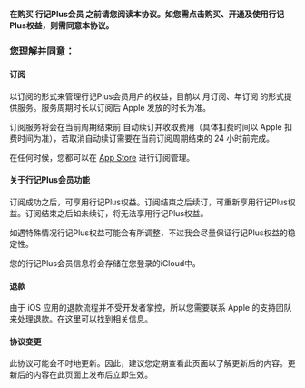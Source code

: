 #### 在购买 行记Plus会员 之前请您阅读本协议。如您需点击购买、开通及使用行记Plus权益，则需同意本协议。

### 您理解并同意：

#### 订阅

以订阅的形式来管理行记Plus会员用户的权益，目前以 月订阅、年订阅 的形式提供服务。服务周期时长以订阅后 Apple 发放的时长为准。

订阅服务将会在当前周期结束前 自动续订并收取费用（具体扣费时间以 Apple 扣费时间为准），若取消自动续订需要在当前订阅周期结束的 24 小时前完成。

在任何时候，您都可以在 [App Store](https://apps.apple.com/account/subscriptions) 进行订阅管理。

#### 关于行记Plus会员功能

订阅成功之后，可享用行记Plus权益。订阅结束之后续订，可重新享用行记Plus权益。订阅结束之后如未续订，将无法享用行记Plus权益。

如遇特殊情况行记Plus权益可能会有所调整，不过我会尽量保证行记Plus权益的稳定性。

您的行记Plus会员信息将会存储在您登录的iCloud中。

#### 退款

由于 iOS 应用的退款流程并不受开发者掌控，所以您需要联系 Apple 的支持团队来处理退款。在[这里](https://support.apple.com/zh-cn/HT204084)可以找到相关信息。

#### 协议变更

此协议可能会不时地更新。因此，建议您定期查看此页面以了解更新后的内容。更新后的内容在此页面上发布后立即生效。